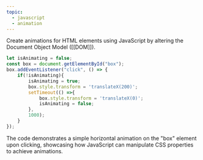 ```yaml
---
topic:
  - javascript
  - animation
---
```

Create animations for HTML elements using JavaScript by altering the Document Object Model ([[DOM]]).

``` javascript
let isAnimating = false;
const box = document.getElementById("box");
box.addEventListener("click", () => {
	if(!isAnimating){
		isAnimating = true;
		box.style.transform = 'translateX(200)';
		setTimeout(() =>{
			box.style.transform = 'translateX(0)';
			isAnimating = false;
		}, 
		1000);
	}
});
```

The code demonstrates a simple horizontal animation on the "box" element upon clicking, showcasing how JavaScript can manipulate CSS properties to achieve animations.